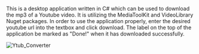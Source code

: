 This is a desktop application written in C# which can be used to download the mp3 of a Youtube video. It is utilizing the MediaToolKit and VideoLibrary Nuget packages.
In order to use the application properly, enter the desired youtube url into the textbox and click download. The label on the top of the application be marked as "Done!" when
it has downloaded successfully.


![Ytub_Converter](https://user-images.githubusercontent.com/23728588/111889085-a038d900-89b8-11eb-8da7-e20f244fde7e.PNG)

